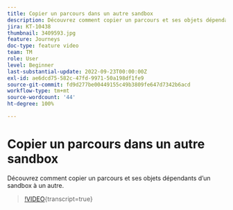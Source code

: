 ```yaml
---
title: Copier un parcours dans un autre sandbox
description: Découvrez comment copier un parcours et ses objets dépendants d’un sandbox à un autre.
jira: KT-10438
thumbnail: 3409593.jpg
feature: Journeys
doc-type: feature video
team: TM
role: User
level: Beginner
last-substantial-update: 2022-09-23T00:00:00Z
exl-id: ae6dcd75-582c-47fd-9971-50a198df1fe9
source-git-commit: fd9d277be00449155c49b3809fe647d7342b6acd
workflow-type: tm+mt
source-wordcount: '44'
ht-degree: 100%

---
```


# Copier un parcours dans un autre sandbox

Découvrez comment copier un parcours et ses objets dépendants d’un sandbox à un autre.

>[!VIDEO](https://video.tv.adobe.com/v/3409593?quality=12&learn=on){transcript=true}
